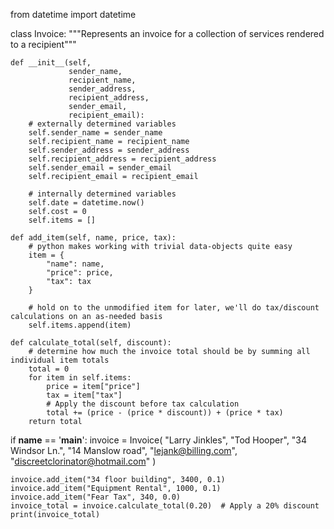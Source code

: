 from datetime import datetime

class Invoice:
    """Represents an invoice for a collection of services rendered to a recipient"""

    def __init__(self,
                 sender_name,
                 recipient_name,
                 sender_address,
                 recipient_address,
                 sender_email,
                 recipient_email):
        # externally determined variables
        self.sender_name = sender_name
        self.recipient_name = recipient_name
        self.sender_address = sender_address
        self.recipient_address = recipient_address
        self.sender_email = sender_email
        self.recipient_email = recipient_email

        # internally determined variables
        self.date = datetime.now()
        self.cost = 0
        self.items = []

    def add_item(self, name, price, tax):
        # python makes working with trivial data-objects quite easy
        item = {
            "name": name,
            "price": price,
            "tax": tax
        }

        # hold on to the unmodified item for later, we'll do tax/discount calculations on an as-needed basis
        self.items.append(item)

    def calculate_total(self, discount):
        # determine how much the invoice total should be by summing all individual item totals
        total = 0
        for item in self.items:
            price = item["price"]
            tax = item["tax"]
            # Apply the discount before tax calculation
            total += (price - (price * discount)) + (price * tax)
        return total

if __name__ == '__main__':
    invoice = Invoice(
        "Larry Jinkles",
        "Tod Hooper",
        "34 Windsor Ln.",
        "14 Manslow road",
        "lejank@billing.com",
        "discreetclorinator@hotmail.com"
    )

    invoice.add_item("34 floor building", 3400, 0.1)
    invoice.add_item("Equipment Rental", 1000, 0.1)
    invoice.add_item("Fear Tax", 340, 0.0)
    invoice_total = invoice.calculate_total(0.20)  # Apply a 20% discount
    print(invoice_total)
